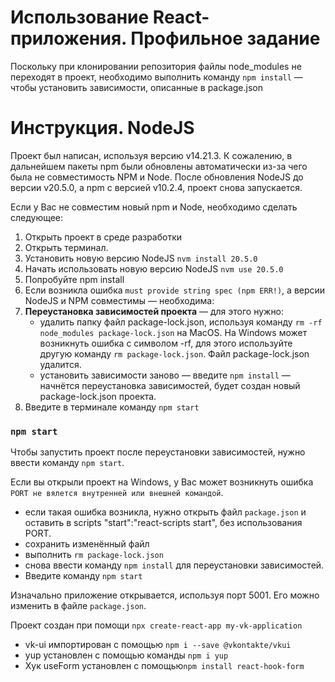 # Использование React-приложения. Профильное задание

Поскольку при клонировании репозитория файлы node_modules не переходят в проект, 
необходимо выполнить команду `npm install` — чтобы установить зависимости, описанные в package.json

# Инструкция. NodeJS
Проект был написан, используя версию v14.21.3. К сожалению, в дальнейшем пакеты npm были обновлены автоматически из-за чего была не совместимость NPM и Node. После обновления NodeJS до версии v20.5.0, а npm с версией v10.2.4, проект снова запускается. 

Если у Вас не совместим новый npm и Node, необходимо сделать следующее:
1. Открыть проект в среде разработки
2. Открыть терминал. 
3. Установить новую версию NodeJS `nvm install 20.5.0`
4. Начать использовать новую версию NodeJS `nvm use 20.5.0`
5. Попробуйте npm install
6. Если возникла ошибка `must provide string spec (npm ERR!)`, а версии NodeJS и NPM совместимы — необходима:
7. **Переустановка зависимостей проекта** — для этого нужно:
   - удалить папку файл package-lock.json, используя команду `rm -rf node_modules package-lock.json` на MacOS. На Windows может возникнуть ошибка с символом -rf, для этого используйте другую команду `rm package-lock.json`. Файл package-lock.json удалится.
   - установить зависимости заново — введите `npm install` — начнётся переустановка зависимостей, будет создан новый package-lock.json проекта.
8. Введите в терминале команду `npm start`




### `npm start`
Чтобы запустить проект после переустановки зависимостей, нужно ввести команду `npm start`.

Если вы открыли проект на Windows, у Вас может возникнуть ошибка `PORT не вялется внутренней или внешней командой`.
- если такая ошибка возникла, нужно открыть файл `package.json` и оставить в scripts "start":"react-scripts start", без использования PORT.
- сохранить изменённый файл
- выполнить `rm package-lock.json`
- снова ввести команду `npm install` для переустановки зависимостей.
- Введите команду `npm start`

Изначально приложение открывается, используя порт 5001. Его можно изменить в файле `package.json`.

Проект создан при помощи `npx create-react-app my-vk-application`
- vk-ui импортирован с помощью `npm i --save @vkontakte/vkui`
- yup установлен с помощью команды `npm i yup`
- Хук useForm установлен с помощью`npm install react-hook-form`



